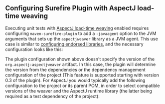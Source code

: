 <!--
  #%L
  Alta Maven Plugin
  %%
  Copyright (C) 2014 - 2023 Andreas Veithen
  %%
  Licensed under the Apache License, Version 2.0 (the "License");
  you may not use this file except in compliance with the License.
  You may obtain a copy of the License at

       http://www.apache.org/licenses/LICENSE-2.0

  Unless required by applicable law or agreed to in writing, software
  distributed under the License is distributed on an "AS IS" BASIS,
  WITHOUT WARRANTIES OR CONDITIONS OF ANY KIND, either express or implied.
  See the License for the specific language governing permissions and
  limitations under the License.
  #L%
  -->

## Configuring Surefire Plugin with AspectJ load-time weaving

Executing unit tests with [AspectJ load-time weaving](https://eclipse.org/aspectj/doc/released/devguide/ltw.html)
enabled requires configuring `maven-surefire-plugin` to add a `-javaagent` option to the
JVM arguments that sets up the `aspectjweaver` library as a JVM agent. This use case is similar to
[configuring endorsed libraries](./bootclasspath.html), and the necessary configuration looks like this:

<!-- MACRO{snippet|id=plugins|file=src/it/agent/pom.xml} -->

The plugin configuration shown above doesn't specify the version of the `org.aspectj:aspectjweaver` artifact.
In this case, the plugin will determine the version from the dependencies or the dependency management configuration
of the project (This feature is supported starting with version 0.3 of the plugin). For AspectJ you would typically
add the following configuration to the project or its parent POM, in order to select compatible versions
of the weaver and the AspectJ runtime library (the latter being required as a test dependency of the project):

<!-- MACRO{snippet|id=dependencyManagement|file=src/it/agent/pom.xml} -->
